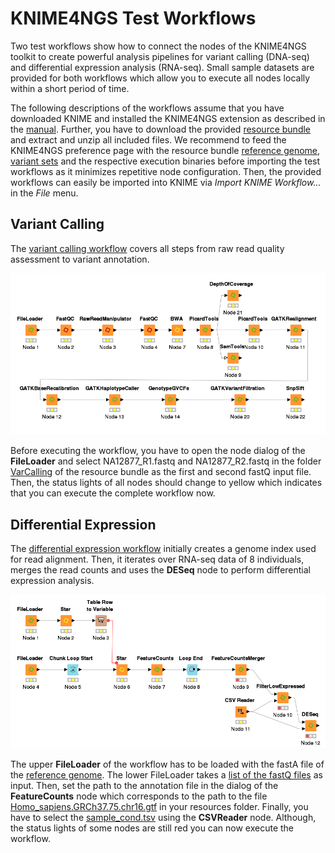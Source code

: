 # KNIME4NGS Test Workflows

Two test workflows show how to connect the nodes of the KNIME4NGS toolkit to create powerful analysis pipelines for variant calling (DNA-seq) and differential expression analysis (RNA-seq).
Small sample datasets are provided for both workflows which allow you to execute all nodes locally within a short period of time.

The following descriptions of the workflows assume that you have downloaded KNIME and installed the KNIME4NGS extension as described in the [manual](https://github.com/ibisngs/knime4ngs/raw/gh-pages/knime4ngs_manual.pdf).
Further, you have to download the provided [resource bundle](https://github.com/ibisngs/knime4ngs/archive/resource.zip) and extract and unzip all included files.
We recommend to feed the KNIME4NGS preference page with the resource bundle [reference genome](https://github.com/ibisngs/knime4ngs/tree/resource/RefGenome), [variant sets](https://github.com/ibisngs/knime4ngs/tree/resource/VariantSets) and the respective execution binaries before importing the test workflows as it minimizes repetitive node configuration.
Then, the provided workflows can easily be imported into KNIME via *Import KNIME Workflow...* in the *File* menu.

## Variant Calling

The [variant calling workflow](https://github.com/ibisngs/knime4ngs/raw/master/KNIME4NGS_Test_VarCalling.zip) covers all steps from raw read quality assessment to variant annotation.

![](figures/VarCalling.png)

Before executing the workflow, you have to open the node dialog of the **FileLoader** and select NA12877\_R1.fastq and NA12877\_R2.fastq in the folder [VarCalling](https://github.com/ibisngs/knime4ngs/tree/resource/VarCalling) of the resource bundle as the first and second fastQ input file.
Then, the status lights of all nodes should change to yellow which indicates that you can execute the complete workflow now.

## Differential Expression

The [differential expression workflow](https://github.com/ibisngs/knime4ngs/raw/master/KNIME4NGS_Test_DiffExpression.zip) initially creates a genome index used for read alignment.
Then, it iterates over RNA-seq data of 8 individuals, merges the read counts and uses the **DESeq** node to perform differential expression analysis.

![](figures/DiffExpression.png)

The upper **FileLoader** of the workflow has to be loaded with the fastA file of the [reference genome](https://github.com/ibisngs/knime4ngs/tree/resource/RefGenome).
The lower FileLoader takes a [list of the fastQ files](https://github.com/ibisngs/knime4ngs/raw/resource/DiffExpression/diff_exp_fastq.list) as input.
Then, set the path to the annotation file in the dialog of the **FeatureCounts** node which corresponds to the path to the file [Homo_sapiens.GRCh37.75.chr16.gtf](https://github.com/ibisngs/knime4ngs/blob/resource/DiffExpression/Homo_sapiens.GRCh37.75.chr16.gtf.gz) in your resources folder.
Finally, you have to select the [sample_cond.tsv](https://github.com/ibisngs/knime4ngs/raw/resource/DiffExpression/sample_cond.tsv) using the **CSVReader** node.
Although, the status lights of some nodes are still red you can now execute the workflow.




